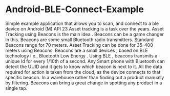 # Android-BLE-Connect-Example
Simple example application that allows you to scan, and connect to a ble device on Android (M) API 23
Asset tracking is a task over the years. Asset Tracking using Beacons is the main idea . 
Beacons can be a game changer in this. 
Beacons are some small Bluetooth radio transmitters.
Standard Beacons range for 70 meters.
Asset Tracking can be done for 35-400 meters using Beacons.
Beacons are a small devices , based on BLE technology i.e., Bluetooth Low Energy .
Using BLE , beacons transmits a unique Id for every 1/10th of a second.
Any Smart phone with Bluetooth can detect the UUID and it gets to know which beacon is next to it.
All the data required for action is taken from the cloud, as the device connects to that specific beacon.
In a warehouse rather than finding out a product manually by filtering. Beacons can bring a great change in spotting any product in a single tap. 

